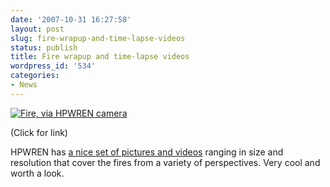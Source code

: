 ```yaml
---
date: '2007-10-31 16:27:58'
layout: post
slug: fire-wrapup-and-time-lapse-videos
status: publish
title: Fire wrapup and time-lapse videos
wordpress_id: '534'
categories:
- News
---
```





[![Fire, via HPWREN camera](http://www.phfactor.net/wp-pics/hpwren-1-small.jpg)](http://hpwren.ucsd.edu/news/20071030/)



(Click for link)

HPWREN has [a nice set of pictures and videos](http://hpwren.ucsd.edu/news/20071030/) ranging in size and resolution that cover the fires from a variety of perspectives. Very cool and worth a look.
